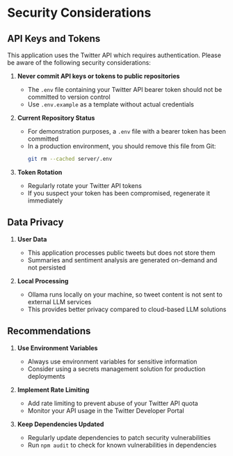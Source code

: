 # Security Considerations

## API Keys and Tokens

This application uses the Twitter API which requires authentication. Please be aware of the following security considerations:

1. **Never commit API keys or tokens to public repositories**
   - The `.env` file containing your Twitter API bearer token should not be committed to version control
   - Use `.env.example` as a template without actual credentials

2. **Current Repository Status**
   - For demonstration purposes, a `.env` file with a bearer token has been committed
   - In a production environment, you should remove this file from Git:
     ```bash
     git rm --cached server/.env
     ```

3. **Token Rotation**
   - Regularly rotate your Twitter API tokens
   - If you suspect your token has been compromised, regenerate it immediately

## Data Privacy

1. **User Data**
   - This application processes public tweets but does not store them
   - Summaries and sentiment analysis are generated on-demand and not persisted

2. **Local Processing**
   - Ollama runs locally on your machine, so tweet content is not sent to external LLM services
   - This provides better privacy compared to cloud-based LLM solutions

## Recommendations

1. **Use Environment Variables**
   - Always use environment variables for sensitive information
   - Consider using a secrets management solution for production deployments

2. **Implement Rate Limiting**
   - Add rate limiting to prevent abuse of your Twitter API quota
   - Monitor your API usage in the Twitter Developer Portal

3. **Keep Dependencies Updated**
   - Regularly update dependencies to patch security vulnerabilities
   - Run `npm audit` to check for known vulnerabilities in dependencies
